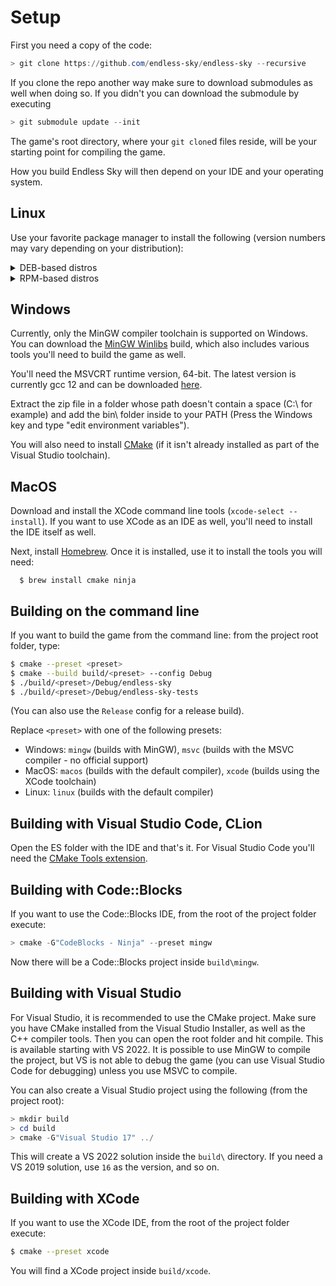 # Setup

First you need a copy of the code:

```powershell
> git clone https://github.com/endless-sky/endless-sky --recursive
```

If you clone the repo another way make sure to download submodules as well when doing so. If you didn't you can download the submodule by executing

```powershell
> git submodule update --init
```

The game's root directory, where your `git clone`d files reside, will be your starting point for compiling the game.

How you build Endless Sky will then depend on your IDE and your operating system.


## Linux

Use your favorite package manager to install the following (version numbers may vary depending on your distribution):

<details>
<summary>DEB-based distros</summary>

```
g++ cmake ninja-build pkg-info libgl1-mesa-dev libxmu-dev libxi-dev libglu1-mesa-dev
```

If you're on an older version of Ubunut, you'll need an up-to-date version of cmake which you can get from the [offical apt](https://apt.kitware.com/).

</details>

<details>
<summary>RPM-based distros</summary>

```
gcc-c++ cmake ninja-build mesa-libGL-devel
```

</details>

## Windows

Currently, only the MinGW compiler toolchain is supported on Windows. You can download the [MinGW Winlibs](https://winlibs.com/#download-release) build, which also includes various tools you'll need to build the game as well.

You'll need the MSVCRT runtime version, 64-bit. The latest version is currently gcc 12 and can be downloaded [here](https://github.com/brechtsanders/winlibs_mingw/releases/download/12.1.0-14.0.4-10.0.0-msvcrt-r2/winlibs-x86_64-posix-seh-gcc-12.1.0-mingw-w64msvcrt-10.0.0-r2.zip).

Extract the zip file in a folder whose path doesn't contain a space (C:\ for example) and add the bin\ folder inside to your PATH (Press the Windows key and type "edit environment variables").

You will also need to install [CMake](https://cmake.org) (if it isn't already installed as part of the Visual Studio toolchain).

## MacOS

Download and install the XCode command line tools (`xcode-select --install`). If you want to use XCode as an IDE as well, you'll need to install the IDE itself as well.

Next, install [Homebrew](https://brew.sh). Once it is installed, use it to install the tools you will need:

```
  $ brew install cmake ninja
```

## Building on the command line

If you want to build the game from the command line: from the project root folder, type:

```bash
$ cmake --preset <preset>
$ cmake --build build/<preset> --config Debug
$ ./build/<preset>/Debug/endless-sky
$ ./build/<preset>/Debug/endless-sky-tests
```

(You can also use the `Release` config for a release build).

Replace `<preset>` with one of the following presets:

- Windows: `mingw` (builds with MinGW), `msvc` (builds with the MSVC compiler - no official support)
- MacOS: `macos` (builds with the default compiler), `xcode` (builds using the XCode toolchain)
- Linux: `linux` (builds with the default compiler)

## Building with Visual Studio Code, CLion

Open the ES folder with the IDE and that's it. For Visual Studio Code you'll need the [CMake Tools extension](https://marketplace.visualstudio.com/items?itemName=ms-vscode.cmake-tools).

## Building with Code::Blocks

If you want to use the Code::Blocks IDE, from the root of the project folder execute:

```powershell
> cmake -G"CodeBlocks - Ninja" --preset mingw
```

Now there will be a Code::Blocks project inside `build\mingw`.


## Building with Visual Studio

For Visual Studio, it is recommended to use the CMake project. Make sure you have CMake installed from the Visual Studio Installer, as well as the C++ compiler tools. Then you can open the root folder and hit compile. This is available starting with VS 2022. It is possible to use MinGW to compile the project, but VS is not able to debug the game (you can use Visual Studio Code for debugging) unless you use MSVC to compile.

You can also create a Visual Studio project using the following (from the project root):

```powershell
> mkdir build
> cd build
> cmake -G"Visual Studio 17" ../
```

This will create a VS 2022 solution inside the `build\` directory. If you need a VS 2019 solution, use `16` as the version, and so on.


## Building with XCode

If you want to use the XCode IDE, from the root of the project folder execute:

```bash
$ cmake --preset xcode
```

You will find a XCode project inside `build/xcode`.
